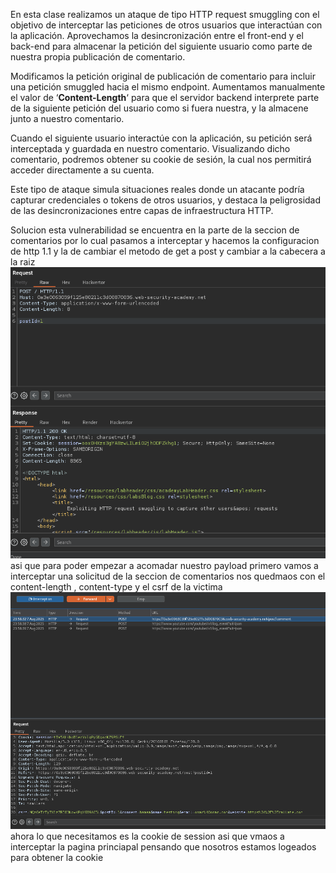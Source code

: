 En esta clase realizamos un ataque de tipo HTTP request smuggling con el objetivo de interceptar las peticiones de otros usuarios que interactúan con la aplicación. Aprovechamos la desincronización entre el front-end y el back-end para almacenar la petición del siguiente usuario como parte de nuestra propia publicación de comentario.

Modificamos la petición original de publicación de comentario para incluir una petición smuggled hacia el mismo endpoint. Aumentamos manualmente el valor de ‘**Content-Length**‘ para que el servidor backend interprete parte de la siguiente petición del usuario como si fuera nuestra, y la almacene junto a nuestro comentario.

Cuando el siguiente usuario interactúe con la aplicación, su petición será interceptada y guardada en nuestro comentario. Visualizando dicho comentario, podremos obtener su cookie de sesión, la cual nos permitirá acceder directamente a su cuenta.

Este tipo de ataque simula situaciones reales donde un atacante podría capturar credenciales o tokens de otros usuarios, y destaca la peligrosidad de las desincronizaciones entre capas de infraestructura HTTP.

Solucion
esta vulnerabilidad se encuentra en la parte de la seccion de comentarios por lo cual pasamos a interceptar y hacemos la configuracion de http 1.1 y la de cambiar el metodo de get a post y cambiar a la cabecera a la raiz
![Pasted_image_20250807215013.png](/Imagenes/Pasted_image_20250807215013.png)
asi que para poder empezar a acomadar nuestro payload primero vamos a interceptar una solicitud de la seccion de comentarios nos quedmaos con el content-length , content-type y el csrf de la victima
![Pasted_image_20250807215900.png](/Imagenes/Pasted_image_20250807215900.png)
ahora lo que necesitamos es la cookie de session asi que vmaos a interceptar la pagina princiapal pensando que nosotros estamos logeados para obtener la cookie